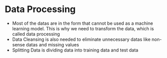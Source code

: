 # Data Processing

* Most of the datas are in the form that cannot be used as a machine learning model. This is why we need to transform the data, which is called data processing
* Data Cleansing is also needed to eliminate unnecessary datas like non-sense datas and missing values
* Splitting Data is dividing data into training data and test data
